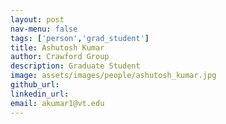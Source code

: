 ```yaml
---
layout: post
nav-menu: false
tags: ['person','grad_student']
title: Ashutosh Kumar 
author: Crawford Group
description: Graduate Student
image: assets/images/people/ashutosh_kumar.jpg
github_url: 
linkedin_url: 
email: akumar1@vt.edu
---
```

